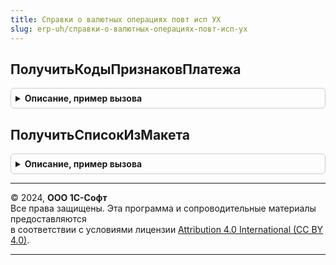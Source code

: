 ```yaml
---
title: Справки о валютных операциях повт исп УХ
slug: erp-uh/справки-о-валютных-операциях-повт-исп-ух
---
```



## ПолучитьКодыПризнаковПлатежа
<details style="margin: 1em 0; padding: 0.5em; border: 1px solid #ccc; border-radius: 6px;">

<summary style="font-weight: bold; cursor: pointer;">Описание, пример вызова</summary>

```bsl
// Получение классификаторов

Функция ПолучитьКодыПризнаковПлатежа() Экспорт
```

Пример вызова
```bsl
Результат = СправкиОВалютныхОперацияхПовтИспУХ.ПолучитьКодыПризнаковПлатежа() 
```
</details>

## ПолучитьСписокИзМакета
<details style="margin: 1em 0; padding: 0.5em; border: 1px solid #ccc; border-radius: 6px;">

<summary style="font-weight: bold; cursor: pointer;">Описание, пример вызова</summary>

```bsl

Функция ПолучитьСписокИзМакета(ИмяМакета, ИмяОбласти) Экспорт
```

Пример вызова
```bsl
Результат = СправкиОВалютныхОперацияхПовтИспУХ.ПолучитьСписокИзМакета(ИмяМакета, ИмяОбласти));
```
</details>

---

© 2024, **ООО 1С-Софт**  
Все права защищены. Эта программа и сопроводительные материалы предоставляются  
в соответствии с условиями лицензии [Attribution 4.0 International (CC BY 4.0)](https://creativecommons.org/licenses/by/4.0/legalcode).

---
